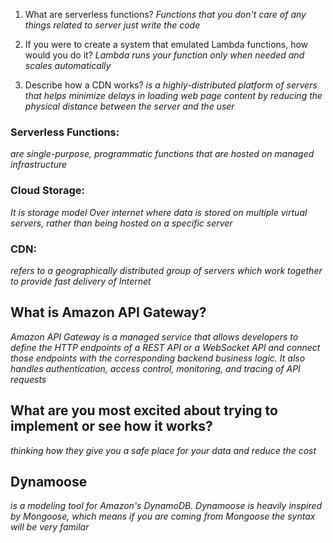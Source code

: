 1. What are serverless functions?
*Functions that you don't care of any things related to server just write the code*

2. If you were to create a system that emulated Lambda functions, how would you do it?
*Lambda runs your function only when needed and scales automatically*

3. Describe how a CDN works?
*is a highly-distributed platform of servers that helps minimize delays in loading web page content by reducing the physical distance between the server and the user*

### Serverless Functions:
*are single-purpose, programmatic functions that are hosted on managed infrastructure*
### Cloud Storage:
*It is storage model Over internet where data is stored on multiple virtual servers, rather than being hosted on a specific server*
### CDN:
*refers to a geographically distributed group of servers which work together to provide fast delivery of Internet*

## What is Amazon API Gateway?
*Amazon API Gateway is a managed service that allows developers to define the HTTP endpoints of a REST API or a WebSocket API and connect those endpoints with the corresponding backend business logic. It also handles authentication, access control, monitoring, and tracing of API requests*

## What are you most excited about trying to implement or see how it works?
*thinking how they give you a safe place for your data and reduce the cost*

## Dynamoose
*is a modeling tool for Amazon's DynamoDB. Dynamoose is heavily inspired by Mongoose, which means if you are coming from Mongoose the syntax will be very familar*
